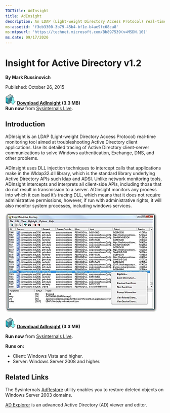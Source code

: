 ```yaml
--- 
TOCTitle: AdInsight
title: AdInsight
description: An LDAP (Light-weight Directory Access Protocol) real-time monitoring tool aimed at troubleshooting Active Directory client applications.
ms:assetid: 'f3eb3300-3b79-45b4-bf1e-b4ae9fc68ca8'
ms:mtpsurl: 'https://technet.microsoft.com/Bb897539(v=MSDN.10)'
ms.date: 09/17/2020
---
```


# Insight for Active Directory v1.2

**By Mark Russinovich**

Published: October 26, 2015

[![Download](media/shared/Download_sm.png)](https://download.sysinternals.com/files/AdInsight.zip) [**Download AdInsight**](https://download.sysinternals.com/files/AdInsight.zip) **(3.3 MB)**  
**Run now** from [Sysinternals Live](https://live.sysinternals.com/ADInsight.exe).

## Introduction

ADInsight is an LDAP (Light-weight Directory Access Protocol) real-time
monitoring tool aimed at troubleshooting Active Directory client
applications. Use its detailed tracing of Active Directory client-server
communications to solve Windows authentication, Exchange, DNS, and other
problems.

ADInsight uses DLL injection techniques to intercept calls that
applications make in the Wldap32.dll library, which is the standard
library underlying Active Directory APIs such ldap and ADSI. Unlike
network monitoring tools, ADInsight intercepts and interprets all
client-side APIs, including those that do not result in transmission to
a server. ADInsight monitors any process into which it can load it’s
tracing DLL, which means that it does not require administrative
permissions, however, if run with administrative rights, it will also
monitor system processes, including windows services.

![ADInsight](media/adinsight/adinsight.jpg)  

[![Download](media/shared/Download_sm.png)](https://download.sysinternals.com/files/AdInsight.zip) [**Download AdInsight**](https://download.sysinternals.com/files/AdInsight.zip) **(3.3 MB)**

**Run now** from [Sysinternals Live](https://live.sysinternals.com/ADInsight.exe).

**Runs on:**

- Client: Windows Vista and higher.
- Server: Windows Server 2008 and higher.

## Related Links

The Sysinternals
[AdRestore](adrestore.md)
utility enables you to restore deleted objects on Windows Server 2003
domains.

[AD Explorer](adexplorer.md)
is an advanced Active Directory (AD) viewer and editor.  